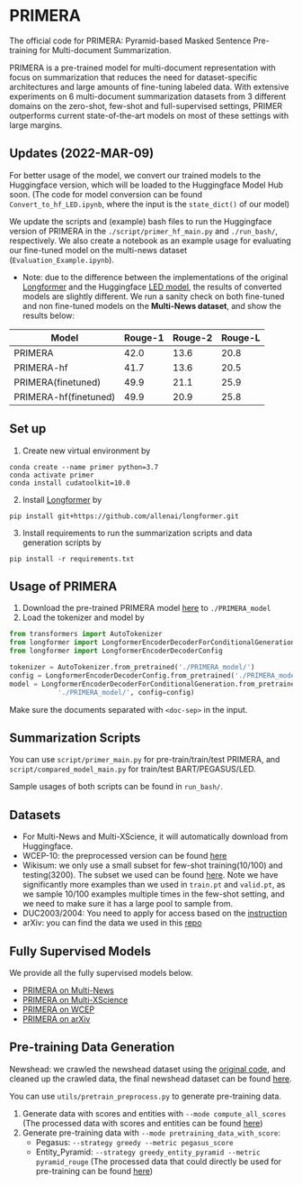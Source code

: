 # PRIMERA
The official code for PRIMERA: Pyramid-based Masked Sentence Pre-training for Multi-document Summarization. 

PRIMERA is a pre-trained model for multi-document representation with focus on summarization that reduces the need for dataset-specific architectures and large amounts of fine-tuning labeled data. With extensive experiments on 6 multi-document summarization datasets from 3 different domains on the zero-shot, few-shot and full-supervised settings, PRIMER outperforms  current state-of-the-art models on most of these settings with large margins.
## Updates (2022-MAR-09)
For better usage of the model, we convert our trained models to the Huggingface version, which will be loaded to the Huggingface Model Hub soon. (The code for model conversion can be found `Convert_to_hf_LED.ipynb`, where the input is the `state_dict()` of our model)

We update the scripts and (example) bash files to run the Huggingface version of PRIMERA in the `./script/primer_hf_main.py` and `./run_bash/`, respectively. We also create a notebook as an example usage for evaluating our fine-tuned model on the multi-news dataset (`Evaluation_Example.ipynb`).

* Note: due to the difference between the implementations of the original [Longformer](https://github.com/allenai/longformer) and the Huggingface [LED model](https://huggingface.co/docs/transformers/model_doc/led), the results of converted models are slightly different. We run a sanity check on both fine-tuned and non fine-tuned models on the **Multi-News dataset**, and show the results below:

| Model | Rouge-1 | Rouge-2 | Rouge-L |
| --- | ----------- |----------- |----------- |
| PRIMERA | 42.0 | 13.6 | 20.8| 
| PRIMERA-hf | 41.7 |13.6 | 20.5|
| PRIMERA(finetuned) | 49.9 | 21.1 | 25.9|
| PRIMERA-hf(finetuned) | 49.9 | 20.9 | 25.8|

## Set up
1. Create new virtual environment by
```
conda create --name primer python=3.7
conda activate primer
conda install cudatoolkit=10.0
```
2. Install [Longformer](https://github.com/allenai/longformer) by 
```
pip install git+https://github.com/allenai/longformer.git
```
3. Install requirements to run the summarization scripts and data generation scripts by 
```
pip install -r requirements.txt
```

## Usage of PRIMERA
1. Download the pre-trained PRIMERA model [here](https://storage.googleapis.com/primer_summ/PRIMER-large.tar.gz) to `./PRIMERA_model`
2. Load the tokenizer and model by
```python
from transformers import AutoTokenizer
from longformer import LongformerEncoderDecoderForConditionalGeneration
from longformer import LongformerEncoderDecoderConfig

tokenizer = AutoTokenizer.from_pretrained('./PRIMERA_model/')
config = LongformerEncoderDecoderConfig.from_pretrained('./PRIMERA_model/')
model = LongformerEncoderDecoderForConditionalGeneration.from_pretrained(
            './PRIMERA_model/', config=config)
```
Make sure the documents separated with `<doc-sep>` in the input.

## Summarization Scripts
You can use `script/primer_main.py` for pre-train/train/test PRIMERA, and `script/compared_model_main.py` for train/test BART/PEGASUS/LED.

Sample usages of both scripts can be found in `run_bash/`.

## Datasets
- For Multi-News and Multi-XScience, it will automatically download from Huggingface.
- WCEP-10: the preprocessed version can be found [here](https://storage.googleapis.com/primer_summ/wcep-10.tar.gz)
- Wikisum: we only use a small subset for few-shot training(10/100) and testing(3200). The subset we used can be found [here](https://storage.googleapis.com/primer_summ/wikisum_subset.tar.gz). Note we have significantly more examples than we used in `train.pt` and  `valid.pt`, as we sample 10/100 examples multiple times in the few-shot setting, and we need to make sure it has a large pool to sample from.
- DUC2003/2004: You need to apply for access based on the [instruction](https://duc.nist.gov/duc2004/)
- arXiv: you can find the data we used in this [repo](https://github.com/armancohan/long-summarization)

## Fully Supervised Models
We provide all the fully supervised models below.
- [PRIMERA on Multi-News](https://storage.googleapis.com/primer_summ/PRIMER_multinews.tar.gz)
- [PRIMERA on Multi-XScience](https://storage.googleapis.com/primer_summ/PRIMER_multixscience.tar.gz)
- [PRIMERA on WCEP](https://storage.googleapis.com/primer_summ/PRIMER_wcep.tar.gz)
- [PRIMERA on arXiv](https://storage.googleapis.com/primer_summ/PRIMER_arxiv.tar.gz)
## Pre-training Data Generation
Newshead: we crawled the newshead dataset using the [original code](https://github.com/google-research-datasets/NewSHead), and cleaned up the crawled data, the final newshead dataset can be found [here](https://storage.googleapis.com/primer_summ/newshead_data.tar.gz).

You can use `utils/pretrain_preprocess.py` to generate pre-training data. 
1. Generate data with scores and entities with `--mode compute_all_scores` (The processed data with scores and entities can be found [here](https://storage.googleapis.com/primer_summ/data_with_score_newshead.tar.gz))
2. Generate pre-training data with `--mode pretraining_data_with_score`:
    - Pegasus: `--strategy greedy --metric pegasus_score`
    - Entity_Pyramid: `--strategy greedy_entity_pyramid --metric pyramid_rouge`
  (The processed data that could directly be used for pre-training can be found [here](https://storage.googleapis.com/primer_summ/processed_pretraining_data.tar.gz))
